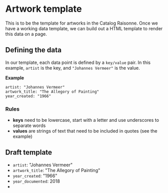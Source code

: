 # Artwork template

This is to be the template for artworks in the Catalog Raisonne. Once we have a working data template, we can build out a HTML template to render this data on a page.

## Defining the data

In our template, each data point is defined by a `key/value` pair. In this example, `artist` is the key, and `"Johannes Vermeer"` is the value.

**Example**

```
artist: "Johannes Vermeer"
artwork_title: "The Allegory of Painting"
year_created: "1966"
```

### Rules

- **keys** need to be lowercase, start with a letter and use underscores to separate words
- **values** are strings of text that need to be included in quotes (see the example)

## Draft template

- `artist`: "Johannes Vermeer"
- `artwork_title`: "The Allegory of Painting"
- `year_created`: "1966"
- `year_documented`: 2018
- 

